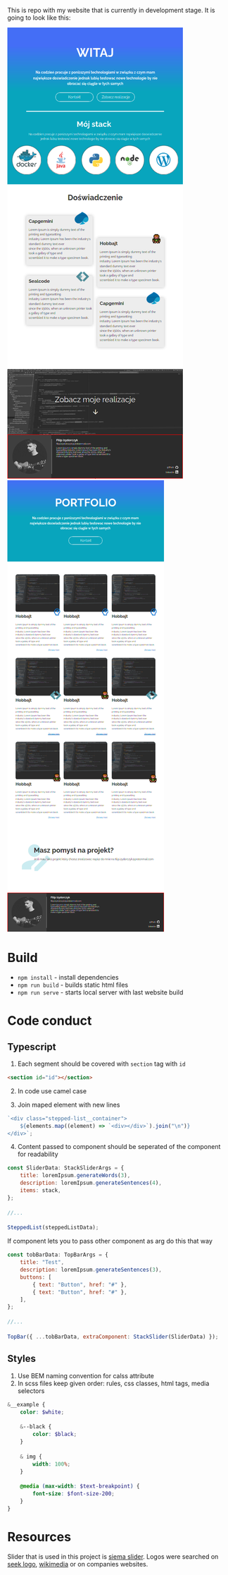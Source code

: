 This is repo with my website that is currently in development stage. It is going to look like this:

![](./mockups/main.png)
![](./mockups/portfolio.png)

# Build

-   `npm install` - install dependencies
-   `npm run build` - builds static html files
-   `npm run serve` - starts local server with last website build

# Code conduct

## Typescript

1. Each segment should be covered with `section` tag with `id`

```html
<section id="id"></section>
```

2. In code use camel case

3. Join maped element with new lines

```js
`<div class="stepped-list__container">
    ${elements.map((element) => `<div></div>`).join("\n")}
</div>`;
```

4. Content passed to component should be seperated of the component for readability

```js
const SliderData: StackSliderArgs = {
    title: loremIpsum.generateWords(3),
    description: loremIpsum.generateSentences(4),
    items: stack,
};

//...

SteppedList(steppedListData);
```

If component lets you to pass other component as arg do this that way

```js
const tobBarData: TopBarArgs = {
    title: "Test",
    description: loremIpsum.generateSentences(3),
    buttons: [
        { text: "Button", href: "#" },
        { text: "Button", href: "#" },
    ],
};

//...

TopBar({ ...tobBarData, extraComponent: StackSlider(SliderData) });
```

## Styles

1. Use BEM naming convention for calss attribute
2. In scss files keep given order: rules, css classes, html tags, media selectors

```scss
&__example {
    color: $white;

    &--black {
        color: $black;
    }

    & img {
        width: 100%;
    }

    @media (max-width: $text-breakpoint) {
        font-size: $font-size-200;
    }
}
```

# Resources

Slider that is used in this project is [siema slider](https://github.com/pawelgrzybek/siema).
Logos were searched on [seek logo](https://seeklogo.com/), [wikimedia](https://commons.wikimedia.org) or on companies websites.
